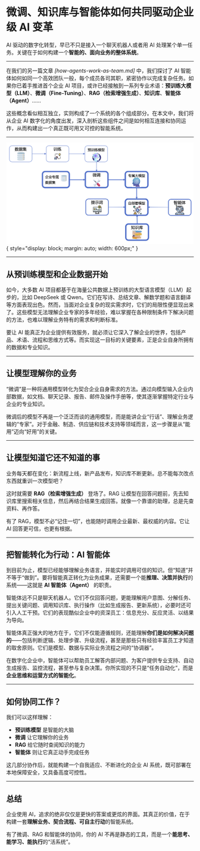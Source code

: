 # 微调、知识库与智能体如何共同驱动企业级 AI 变革

AI 驱动的数字化转型，早已不只是接入一个聊天机器人或者用 AI 处理某个单一任务。关键在于如何构建一个**智能的、面向业务的整体系统**。

---

在我们的另一篇文章 *[how-agents-work-as-team.md]* 中，我们探讨了 AI 智能体如何如同一个高效团队一般，每个成员各司其职，紧密协作以完成复杂任务。如果你已着手推进首个企业 AI 项目，或许已经接触到一系列专业术语：**预训练大模型（LLM）**、**微调（Fine-Tuning）**、**RAG（检索增强生成）**、**知识库**、**智能体（Agent）**……

这些概念看似相互独立，实则构成了一个系统的各个组成部分。在本文中，我们将从企业 AI 数字化的角度出发，深入剖析这些组件之间是如何相互连接和协同运作，从而构建出一个真正既可用又可控的智能系统。

---

![流程图](../assets/images/how_ft_rag_agent_work_together.png){ style="display: block; margin: auto; width: 600px;" }

---

## 从预训练模型和企业数据开始

如今，大多数 AI 项目都基于在海量公共数据上预训练的大型语言模型（LLM）起步的，比如 DeepSeek 或 Qwen。它们在写诗、总结文章、解数学题和语言翻译等方面表现出色。然而，当面对企业复杂的现实需求时，它们的局限性便显现出来了。这些模型无法理解企业专家的多年经验，难以掌握在各种限制条件下解决问题的方法，也难以理解业务特有的需求和判断标准。

要让 AI 能真正为企业提供有效服务，就必须让它深入了解企业的世界，包括产品、术语、流程和思维方式等。而实现这一目标的关键要素，正是企业自身所拥有的数据和专业知识。

---

## 让模型理解你的业务

“微调”是一种将通用模型转化为契合企业自身需求的方法。通过向模型输入企业内部数据，如文档、聊天记录、报告、邮件及操作手册等，使其逐渐掌握特定行业与企业的专业知识。

微调后的模型不再是一个泛泛而谈的通用模型，而是能讲企业“行话”、理解业务逻辑的“专家”。对于金融、制造、供应链和技术支持等领域而言，这一步骤是从“能用”迈向“好用”的关键。

---

## 让模型知道它还不知道的事

业务每天都在变化：新流程上线，新产品发布，知识库不断更新。总不能每次改点东西就重训一次模型吧？

这时就需要 **RAG（检索增强生成）** 登场了。RAG 让模型在回答问题前，先去知识库里搜索相关信息，然后再结合结果生成回答。就像一个靠谱的助理，总是先查资料、再作答。

有了 RAG，模型不必“记住一切”，也能随时调用企业最新、最权威的内容。它让 AI 回答更可信，也更有根据。

---
## 把智能转化为行动：AI 智能体

到目前为止，模型已经能够理解业务语言，并能实时调用可信的知识。但“知道”并不等于“做到”。要将智能真正转化为业务成果，还需要一个能**推理、决策并执行**的系统——这就是 **AI 智能体（Agent）** 的职责。

智能体远不只是聊天机器人。它们不仅回答问题，更能理解用户意图、分解任务、提出关键问题、调用知识库、执行操作（比如生成报告、更新系统），必要时还可引入人工干预。它们的表现酷似企业中的资深员工：信息充分、反应灵活、以结果为导向。

智能体真正强大的地方在于，它们不仅能遵循规则，还能理解**你们是如何解决问题的**——包括判断逻辑、处理步骤、升级流程，甚至是那些只有经验丰富员工才知道的取舍原则。它们是模型、数据与实际业务流程之间的“协调器”。

在数字化企业中，智能体可以帮助员工解答内部问题、为客户提供专业支持、自动生成报告、监控流程，甚至参与复杂决策。你所实现的不只是“任务自动化”，而是**企业思维和运营方式的智能化**。

---

## 如何协同工作？

我们可以这样理解：

- **预训练模型** 是智能的大脑
- **微调** 让它理解你的业务
- **RAG** 给它随时查阅知识的能力
- **智能体** 则让它真正动手完成任务

这几部分协作后，就能构建一个自我适应、不断进化的企业 AI 系统，既可部署在本地保障安全，又具备高度可控性。

---

## 总结

企业使用 AI，追求的绝非仅仅是更快的答案或更炫的界面。其真正的价值，在于构建一套**理解业务、契合流程、可自主行动**的智能系统。

有了微调、RAG 和智能体的协同，你的 AI 不再是静态的工具，而是一个**能思考、能学习、能执行**的“活系统”。
